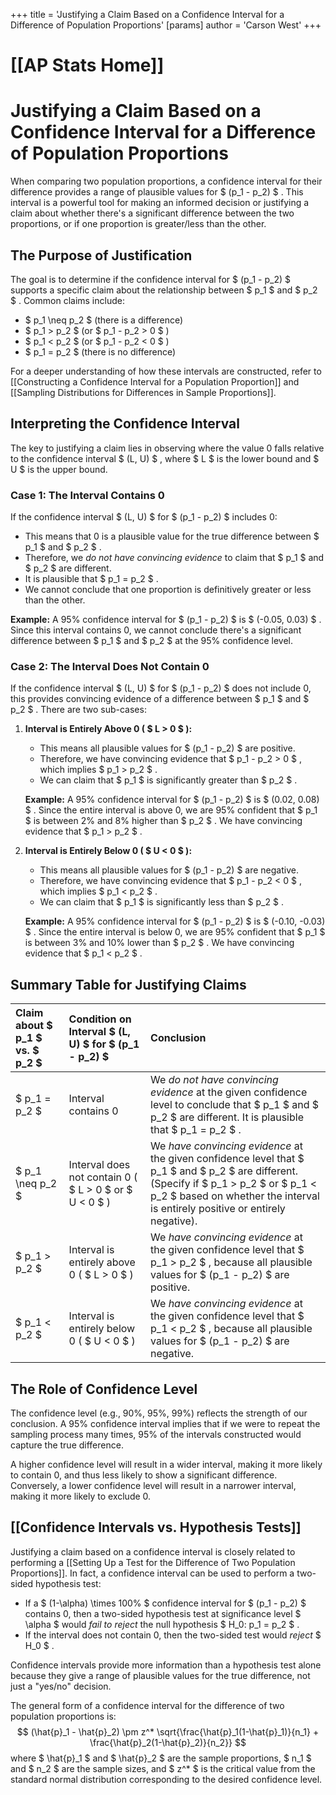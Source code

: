 +++
 title = 'Justifying a Claim Based on a Confidence Interval for a Difference of Population Proportions'
[params]
	author = 'Carson West'
+++
# [[AP Stats Home]]
# Justifying a Claim Based on a Confidence Interval for a Difference of Population Proportions

When comparing two population proportions, a confidence interval for their difference provides a range of plausible values for  $ (p_1 - p_2) $ . This interval is a powerful tool for making an informed decision or justifying a claim about whether there's a significant difference between the two proportions, or if one proportion is greater/less than the other.

## The Purpose of Justification

The goal is to determine if the confidence interval for  $ (p_1 - p_2) $  supports a specific claim about the relationship between  $ p_1 $  and  $ p_2 $ . Common claims include:
*    $ p_1 \neq p_2 $  (there is a difference)
*    $ p_1 > p_2 $  (or  $ p_1 - p_2 > 0 $ )
*    $ p_1 < p_2 $  (or  $ p_1 - p_2 < 0 $ )
*    $ p_1 = p_2 $  (there is no difference)

For a deeper understanding of how these intervals are constructed, refer to [[Constructing a Confidence Interval for a Population Proportion]] and [[Sampling Distributions for Differences in Sample Proportions]].

## Interpreting the Confidence Interval

The key to justifying a claim lies in observing where the value 0 falls relative to the confidence interval  $ (L, U) $ , where  $ L $  is the lower bound and  $ U $  is the upper bound.

### Case 1: The Interval Contains 0

If the confidence interval  $ (L, U) $  for  $ (p_1 - p_2) $  includes 0:
*   This means that 0 is a plausible value for the true difference between  $ p_1 $  and  $ p_2 $ .
*   Therefore, we *do not have convincing evidence* to claim that  $ p_1 $  and  $ p_2 $  are different.
*   It is plausible that  $ p_1 = p_2 $ .
*   We cannot conclude that one proportion is definitively greater or less than the other.

**Example:** A 95% confidence interval for  $ (p_1 - p_2) $  is  $ (-0.05, 0.03) $ . Since this interval contains 0, we cannot conclude there's a significant difference between  $ p_1 $  and  $ p_2 $  at the 95% confidence level.

### Case 2: The Interval Does Not Contain 0

If the confidence interval  $ (L, U) $  for  $ (p_1 - p_2) $  does not include 0, this provides convincing evidence of a difference between  $ p_1 $  and  $ p_2 $ . There are two sub-cases:

1.  **Interval is Entirely Above 0 ( $ L > 0 $ ):**
    *   This means all plausible values for  $ (p_1 - p_2) $  are positive.
    *   Therefore, we have convincing evidence that  $ p_1 - p_2 > 0 $ , which implies  $ p_1 > p_2 $ .
    *   We can claim that  $ p_1 $  is significantly greater than  $ p_2 $ .

    **Example:** A 95% confidence interval for  $ (p_1 - p_2) $  is  $ (0.02, 0.08) $ . Since the entire interval is above 0, we are 95% confident that  $ p_1 $  is between 2% and 8% higher than  $ p_2 $ . We have convincing evidence that  $ p_1 > p_2 $ .

2.  **Interval is Entirely Below 0 ( $ U < 0 $ ):**
    *   This means all plausible values for  $ (p_1 - p_2) $  are negative.
    *   Therefore, we have convincing evidence that  $ p_1 - p_2 < 0 $ , which implies  $ p_1 < p_2 $ .
    *   We can claim that  $ p_1 $  is significantly less than  $ p_2 $ .

    **Example:** A 95% confidence interval for  $ (p_1 - p_2) $  is  $ (-0.10, -0.03) $ . Since the entire interval is below 0, we are 95% confident that  $ p_1 $  is between 3% and 10% lower than  $ p_2 $ . We have convincing evidence that  $ p_1 < p_2 $ .

## Summary Table for Justifying Claims

| Claim about  $ p_1 $  vs.  $ p_2 $  | Condition on Interval  $ (L, U) $  for  $ (p_1 - p_2) $  | Conclusion                                                                                                                                                                                                                                                                                                            |
| :-------------------------- | :------------------------------------------------ | :-------------------------------------------------------------------------------------------------------------------------------------------------------------------------------------------------------------------------------------------------------------------------------------------------------------------- |
|  $ p_1 = p_2 $                  | Interval contains 0                                | We *do not have convincing evidence* at the given confidence level to conclude that  $ p_1 $  and  $ p_2 $  are different. It is plausible that  $ p_1 = p_2 $ .                                                                                                                                                            |
|  $ p_1 \neq p_2 $               | Interval does not contain 0 ( $ L > 0 $  or  $ U < 0 $ ) | We *have convincing evidence* at the given confidence level that  $ p_1 $  and  $ p_2 $  are different. (Specify if  $ p_1 > p_2 $  or  $ p_1 < p_2 $  based on whether the interval is entirely positive or entirely negative).                                                                                                        |
|  $ p_1 > p_2 $                  | Interval is entirely above 0 ( $ L > 0 $ )           | We *have convincing evidence* at the given confidence level that  $ p_1 > p_2 $ , because all plausible values for  $ (p_1 - p_2) $  are positive.                                                                                                                                                                       |
|  $ p_1 < p_2 $                  | Interval is entirely below 0 ( $ U < 0 $ )           | We *have convincing evidence* at the given confidence level that  $ p_1 < p_2 $ , because all plausible values for  $ (p_1 - p_2) $  are negative.                                                                                                                                                                       |

## The Role of Confidence Level

The confidence level (e.g., 90%, 95%, 99%) reflects the strength of our conclusion. A 95% confidence interval implies that if we were to repeat the sampling process many times, 95% of the intervals constructed would capture the true difference.

A higher confidence level will result in a wider interval, making it more likely to contain 0, and thus less likely to show a significant difference. Conversely, a lower confidence level will result in a narrower interval, making it more likely to exclude 0.

## [[Confidence Intervals vs. Hypothesis Tests]]

Justifying a claim based on a confidence interval is closely related to performing a [[Setting Up a Test for the Difference of Two Population Proportions]]. In fact, a confidence interval can be used to perform a two-sided hypothesis test:
*   If a  $ (1-\alpha) \times 100\% $  confidence interval for  $ (p_1 - p_2) $  contains 0, then a two-sided hypothesis test at significance level  $ \alpha $  would *fail to reject* the null hypothesis  $ H_0: p_1 = p_2 $ .
*   If the interval does not contain 0, then the two-sided test would *reject*  $ H_0 $ .

Confidence intervals provide more information than a hypothesis test alone because they give a range of plausible values for the true difference, not just a "yes/no" decision.

The general form of a confidence interval for the difference of two population proportions is:
 $$ (\hat{p}_1 - \hat{p}_2) \pm z^* \sqrt{\frac{\hat{p}_1(1-\hat{p}_1)}{n_1} + \frac{\hat{p}_2(1-\hat{p}_2)}{n_2}} $$  where  $ \hat{p}_1 $  and  $ \hat{p}_2 $  are the sample proportions,  $ n_1 $  and  $ n_2 $  are the sample sizes, and  $ z^* $  is the critical value from the standard normal distribution corresponding to the desired confidence level.